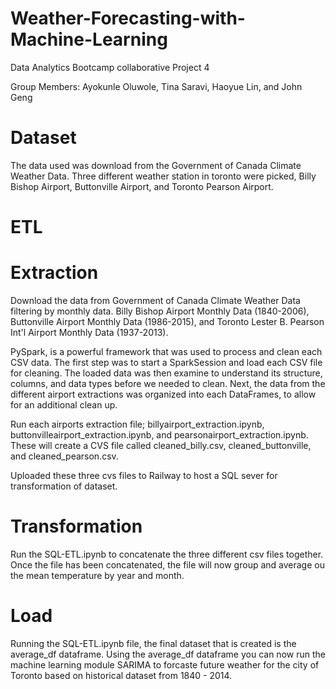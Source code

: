 # Weather-Forecasting-with-Machine-Learning
Data Analytics Bootcamp collaborative Project 4

Group Members: Ayokunle Oluwole, Tina Saravi, Haoyue Lin, and John Geng

# Dataset 




The data used was download from the Government of Canada Climate Weather Data. Three different weather station in toronto were picked, Billy Bishop Airport, Buttonville Airport, and Toronto Pearson Airport. 

# ETL 


# Extraction 
  
  Download the data from Government of Canada Climate Weather Data filtering by     monthly data. Billy Bishop Airport Monthly Data (1840-2006), Buttonville         Airport Monthly Data (1986-2015), and Toronto Lester B. Pearson Int'l Airport     Monthly Data (1937-2013). 
  
 
PySpark, is a powerful framework that was used to process and clean each CSV data. The first step was to start a SparkSession and load each CSV file for cleaning. The loaded data was then examine to understand its structure, columns, and data types before we needed to clean. Next, the data from the different airport extractions was organized into each DataFrames, to allow for an additional clean up. 
 
  
  Run each airports extraction file; billyairport_extraction.ipynb, buttonvilleairport_extraction.ipynb, and pearsonairport_extraction.ipynb. These   will create a CVS file called cleaned_billy.csv, cleaned_buttonville, and       cleaned_pearson.csv. 
  
  Uploaded these three cvs files to Railway to host a SQL sever for                 transformation of dataset. 








# Transformation 






  Run the SQL-ETL.ipynb to concatenate the three different csv files together.     Once the file has been concatenated, the file will now group and average ou       the mean temperature by year and month. 

# Load 
Running the SQL-ETL.ipynb file, the final dataset that is created is the  average_df dataframe. Using the average_df dataframe you can now run the machine learning module SARIMA to forcaste future weather for the city of Toronto based on historical dataset from 1840 - 2014. 

 







